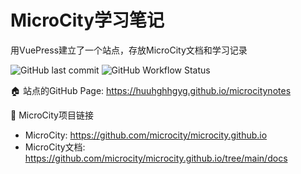 # MicroCity学习笔记
用VuePress建立了一个站点，存放MicroCity文档和学习记录

![GitHub last commit](https://img.shields.io/github/last-commit/huuhghhgyg/microcitynotes) ![GitHub Workflow Status](https://img.shields.io/github/workflow/status/huuhghhgyg/microcitynotes/pages%20build%20and%20deployment)

🏠 站点的GitHub Page: https://huuhghhgyg.github.io/microcitynotes

🔗 MicroCity项目链接
- MicroCity: https://github.com/microcity/microcity.github.io
- MicroCity文档: https://github.com/microcity/microcity.github.io/tree/main/docs